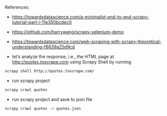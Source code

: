 References: 
- https://towardsdatascience.com/a-minimalist-end-to-end-scrapy-tutorial-part-i-11e350bcdec0
- https://github.com/harrywang/scrapy-selenium-demo
- https://towardsdatascience.com/web-scraping-with-scrapy-theoretical-understanding-f8639a25d9cd

- let’s analyze the response, i.e., the HTML page at http://quotes.toscrape.com using Scrapy Shell by running 

```bash
scrapy shell http://quotes.toscrape.com/
```

- run scrapy project

```bash
scrapy crawl quotes
```

- run scrapy project and save to json file

```bash
scrapy crawl quotes -o quotes.json
```

